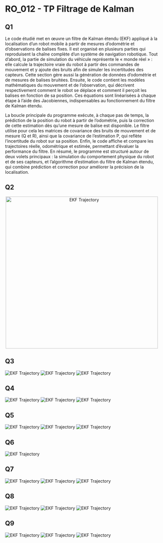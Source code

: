 # RO_012 - TP Filtrage de Kalman

## Q1


Le code étudié met en œuvre un filtre de Kalman étendu (EKF) appliqué à la localisation d’un robot mobile à partir de mesures d’odométrie et d’observations de balises fixes. Il est organisé en plusieurs parties qui reproduisent la chaîne complète d’un système de navigation robotique. Tout d’abord, la partie de simulation du véhicule représente le « monde réel » : elle calcule la trajectoire vraie du robot à partir des commandes de mouvement et y ajoute des bruits afin de simuler les incertitudes des capteurs. Cette section gère aussi la génération de données d’odométrie et de mesures de balises bruitées. Ensuite, le code contient les modèles mathématiques du mouvement et de l’observation, qui décrivent respectivement comment le robot se déplace et comment il perçoit les balises en fonction de sa position. Ces équations sont linéarisées à chaque étape à l’aide des Jacobiennes, indispensables au fonctionnement du filtre de Kalman étendu.

La boucle principale du programme exécute, à chaque pas de temps, la prédiction de la position du robot à partir de l’odométrie, puis la correction de cette estimation dès qu’une mesure de balise est disponible. Le filtre utilise pour cela les matrices de covariance des bruits de mouvement et de mesure (Q et R), ainsi que la covariance de l’estimation P, qui reflète l’incertitude du robot sur sa position. Enfin, le code affiche et compare les trajectoires réelle, odométrique et estimée, permettant d’évaluer la performance du filtre. En résumé, le programme est structuré autour de deux volets principaux : la simulation du comportement physique du robot et de ses capteurs, et l’algorithme d’estimation du filtre de Kalman étendu, qui combine prédiction et correction pour améliorer la précision de la localisation.

## Q2

<p align="center">
  <img src="Q2.png" alt="EKF Trajectory" title="Estimated vs True Trajectory (EKF)" width="500">
</p>

## Q3

![EKF Trajectory](Q3-dt_meas=50.png)
![EKF Trajectory](Q3-dt_meas=100.png)
![EKF Trajectory](Q3-dt_meas=200.png)

## Q4

![EKF Trajectory](Q4-QEst=50.png)
![EKF Trajectory](Q4-QEst=100.png)
![EKF Trajectory](Q4-QEst=200.png)

## Q5

![EKF Trajectory](Q5-REst=50.png)
![EKF Trajectory](Q5-REst=100.png)
![EKF Trajectory](Q5-REst=200.png)

## Q6

![EKF Trajectory](Q6.png)

## Q7

![EKF Trajectory](Q7-n=4.png)
![EKF Trajectory](Q7-n=100.png)
![EKF Trajectory](Q7-n=200.png)

## Q8

![EKF Trajectory](Q8-n=4.png)
![EKF Trajectory](Q8-n=100.png)
![EKF Trajectory](Q8-n=200.png)

## Q9

![EKF Trajectory](Q9-n=4.png)
![EKF Trajectory](Q9-n=100.png)
![EKF Trajectory](Q9-n=200.png)

